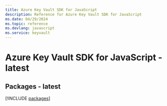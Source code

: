 ```yaml
---
title: Azure Key Vault SDK for JavaScript
description: Reference for Azure Key Vault SDK for JavaScript
ms.date: 04/29/2024
ms.topic: reference
ms.devlang: javascript
ms.service: keyvault
---
```

# Azure Key Vault SDK for JavaScript - latest
## Packages - latest
[!INCLUDE [packages](key-vault-index.md)]